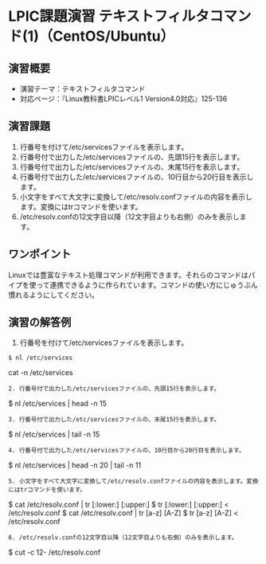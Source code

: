 # LPIC課題演習 テキストフィルタコマンド(1)（CentOS/Ubuntu）
## 演習概要
* 演習テーマ：テキストフィルタコマンド
* 対応ページ：『Linux教科書LPICレベル1 Version4.0対応』125-136

## 演習課題
1. 行番号を付けて/etc/servicesファイルを表示します。
2. 行番号付で出力した/etc/servicesファイルの、先頭15行を表示します。
3. 行番号付で出力した/etc/servicesファイルの、末尾15行を表示します。
4. 行番号付で出力した/etc/servicesファイルの、10行目から20行目を表示します。
5. 小文字をすべて大文字に変換して/etc/resolv.confファイルの内容を表示します。変換にはtrコマンドを使います。
6. /etc/resolv.confの12文字目以降（12文字目よりも右側）のみを表示します。

## ワンポイント
Linuxでは豊富なテキスト処理コマンドが利用できます。それらのコマンドはパイプを使って連携できるように作られています。コマンドの使い方にじゅうぶん慣れるようにしてください。

## 演習の解答例
1. 行番号を付けて/etc/servicesファイルを表示します。
```
$ nl /etc/services
```
cat -n /etc/services
```
2. 行番号付で出力した/etc/servicesファイルの、先頭15行を表示します。
```
$ nl /etc/services | head -n 15
```
3. 行番号付で出力した/etc/servicesファイルの、末尾15行を表示します。
```
$ nl /etc/services | tail -n 15
```
4. 行番号付で出力した/etc/servicesファイルの、10行目から20行目を表示します。
```
$ nl /etc/services | head -n 20 | tail -n 11
```
5. 小文字をすべて大文字に変換して/etc/resolv.confファイルの内容を表示します。変換にはtrコマンドを使います。
```
$ cat /etc/resolv.conf | tr [:lower:] [:upper:]
$ tr [:lower:] [:upper:] < /etc/resolv.conf
$ cat /etc/resolv.conf | tr [a-z] [A-Z]
$ tr [a-z] [A-Z] < /etc/resolv.conf
```
6. /etc/resolv.confの12文字目以降（12文字目よりも右側）のみを表示します。
```
$ cut -c 12- /etc/resolv.conf
```

